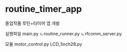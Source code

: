 # routine_timer_app
졸업작품 루틴+타이머 앱 개발

실행파일
main.py
  ㄴroutine_runner.py
  ㄴrfcomm_server.py

모듈
motor_control.py
LCD_1inch28.py
